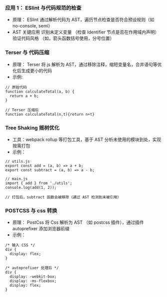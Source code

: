 ### 应用 1： ESlint 与代码规范的检查

- 原理： ESlint 通过解析代码为 AST，遍历节点检查是否符合预设规则（如 no-console, semi）
- AST 关键应用
  识别未定义变量 （检查 Identifier 节点是否在作用域内声明）
  验证代码风格 （如，箭头函数括号使用，分号位置）

### Terser 与 代码压缩

- 原理： Terser 将 js 解析为 AST，通过移除注释，缩短变量名，合并语句等优化后生成更小的代码
- 示例:

```
// 原始代码
function calculateTotal(a, b) {
  return a + b;
}

// Terser 压缩后
function calculateTotal(n,t){return n+t}
```

### Tree Shaking 摇树优化

- 工具：webpack rollup 等打包工具，基于 AST 分析未使用的模块到处，实现按需打包
- 示例：

```
// utils.js
export const add = (a, b) => a + b;
export const subtract = (a, b) => a - b;

// main.js
import { add } from './utils';
console.log(add(1, 2));

// 打包后，subtract 函数会被移除（通过 AST 检测到未被引用）
```

### POSTCSS 与 css 转换

- 原理： PostCss 将 Css 解析为 AST （如 postcss 插件），通过插件 autoprefixer 添加浏览器前缀
- 示例：

```
/* 输入 CSS */
div {
  display: flex;
}

/* autoprefixer 处理后 */
div {
  display: -webkit-box;
  display: -ms-flexbox;
  display: flex;
}
```

